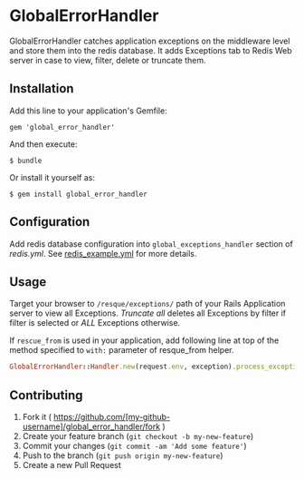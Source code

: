 # GlobalErrorHandler

GlobalErrorHandler catches application exceptions on the middleware level and store them into the redis database.
It adds Exceptions tab to Redis Web server in case to view, filter, delete or truncate them.

## Installation

Add this line to your application's Gemfile:

    gem 'global_error_handler'

And then execute:

    $ bundle

Or install it yourself as:

    $ gem install global_error_handler

## Configuration

Add redis database configuration into `global_exceptions_handler` section of _redis.yml_. See [redis_example.yml](https://github.com/kolobock/global_error_handler/blob/master/config/redis_example.yml) for more details.

## Usage

Target your browser to `/resque/exceptions/` path of your Rails Application server to view all Exceptions.
*Truncate all* deletes all Exceptions by filter if filter is selected or _ALL_ Exceptions otherwise.

If `rescue_from` is used in your application, add following line at top of the method specified to `with:` parameter of resque_from helper.

```ruby
GlobalErrorHandler::Handler.new(request.env, exception).process_exception!
```

## Contributing

1. Fork it ( https://github.com/[my-github-username]/global_error_handler/fork )
2. Create your feature branch (`git checkout -b my-new-feature`)
3. Commit your changes (`git commit -am 'Add some feature'`)
4. Push to the branch (`git push origin my-new-feature`)
5. Create a new Pull Request
